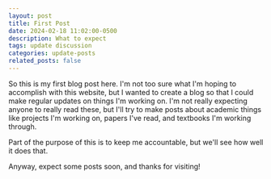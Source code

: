 ```yaml
---
layout: post
title: First Post
date: 2024-02-18 11:02:00-0500
description: What to expect
tags: update discussion
categories: update-posts
related_posts: false
---
```


So this is my first blog post here. I'm not too sure what I'm hoping to accomplish with this website, but I wanted to create a blog so that I could make regular updates on things I'm working on. I'm not really expecting anyone to really read these, but I'll try to make posts about academic things like projects I'm working on, papers I've read, and textbooks I'm working through.

Part of the purpose of this is to keep me accountable, but we'll see how well it does that.

Anyway, expect some posts soon, and thanks for visiting!